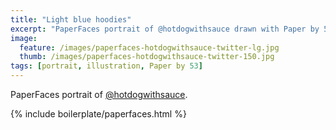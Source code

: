 ```yaml
---
title: "Light blue hoodies"
excerpt: "PaperFaces portrait of @hotdogwithsauce drawn with Paper by 53 on an iPad."
image: 
  feature: /images/paperfaces-hotdogwithsauce-twitter-lg.jpg
  thumb: /images/paperfaces-hotdogwithsauce-twitter-150.jpg
tags: [portrait, illustration, Paper by 53]
---
```


PaperFaces portrait of [@hotdogwithsauce](http://twitter.com/hotdogwithsauce).

{% include boilerplate/paperfaces.html %}